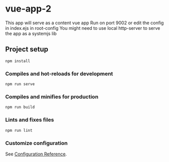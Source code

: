 # vue-app-2
This app will serve as a content vue app
Run on port 9002 or edit the config in index.ejs in root-config
You might need to use local http-server to serve the app as a systemjs lib

## Project setup
```
npm install
```

### Compiles and hot-reloads for development
```
npm run serve
```

### Compiles and minifies for production
```
npm run build
```

### Lints and fixes files
```
npm run lint
```

### Customize configuration
See [Configuration Reference](https://cli.vuejs.org/config/).
